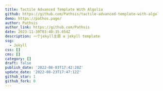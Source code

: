 ```yaml
---
title: Tactile Advanced Template With Algolia
github: https://github.com/Pathsis/tactile-advanced-template-with-algolia
demo: https://pathos.page/
author: Pathsis
author_link: https://github.com/Pathsis
date: 2023-11-30T03:40:35.654Z
description: 一个jekyll主题 a jekyll template
ssg:
  - Jekyll
css: []
cms: []
category: []
draft: false
publish_date: '2022-08-03T17:42:20Z'
update_date: '2022-08-23T17:47:12Z'
github_star: 1
github_fork: 0
---
```

